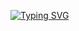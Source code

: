 [![Typing SVG](https://readme-typing-svg.demolab.com?font=JetBrains+Mono&size=24&pause=1000&color=FFD63C&background=00000055&center=true&vCenter=true&width=435&lines=%D0%AF+%D0%A0%D1%83%D1%81%D0%BB%D0%B0%D0%BD%2C+%D0%B5%D0%B1%D0%B0%D0%BD%D1%83%D1%82%D1%8B%D0%B9+%D0%B1%D0%B0%D0%BD%D0%B0%D0%BD+%F0%9F%8D%8C)](https://git.io/typing-svg)
